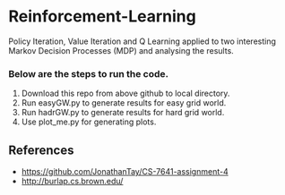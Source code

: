 # Reinforcement-Learning

Policy Iteration, Value Iteration and Q Learning applied to two interesting Markov Decision
Processes (MDP) and analysing the results.

### Below are the steps to run the code.

1) Download this repo from above github to local directory.
2) Run easyGW.py to generate results for easy grid world.
3) Run hadrGW.py to generate results for hard grid world.
4) Use plot_me.py for generating plots.

## References

* https://github.com/JonathanTay/CS-7641-assignment-4
* http://burlap.cs.brown.edu/

